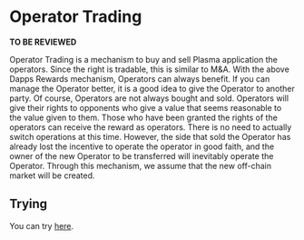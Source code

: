 # Operator Trading

**TO BE REVIEWED**

Operator Trading is a mechanism to buy and sell Plasma application the operators. Since the right is tradable, this is similar to M&A. With the above Dapps Rewards mechanism, Operators can always benefit. If you can manage the Operator better, it is a good idea to give the Operator to another party. Of course, Operators are not always bought and sold. Operators will give their rights to opponents who give a value that seems reasonable to the value given to them. Those who have been granted the rights of the operators can receive the reward as operators. There is no need to actually switch operations at this time. However, the side that sold the Operator has already lost the incentive to operate the operator in good faith, and the owner of the new Operator to be transferred will inevitably operate the Operator. Through this mechanism, we assume that the new off-chain market will be created.

## Trying

You can try [here](https://medium.com/stake-technologies/lets-enjoy-plasm-testnet-v3-%E2%91%A0-operator-trading-14cd9db7d732).

